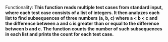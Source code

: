Functionality: **This function reads multiple test cases from standard input, where each test case consists of a list of integers. It then analyzes each list to find subsequences of three numbers (a, b, c) where a < b < c and the difference between a and c is greater than or equal to the difference between b and c. The function counts the number of such subsequences in each list and prints the count for each test case.**